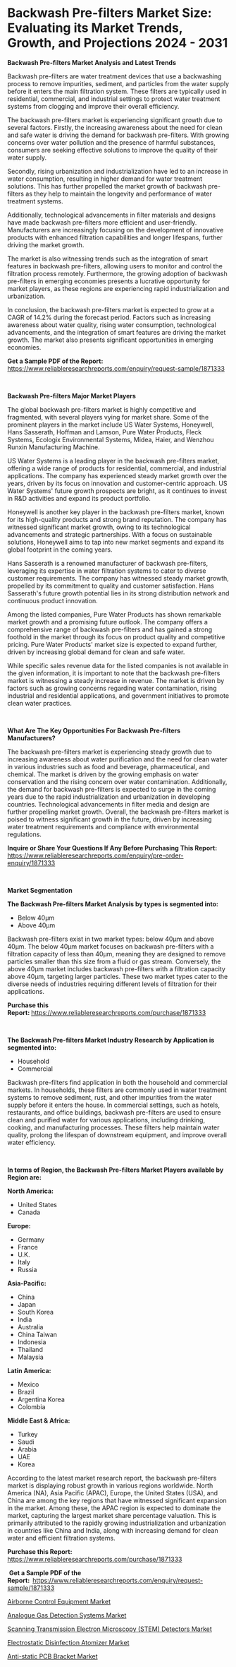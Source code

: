 <p><h1>Backwash Pre-filters Market Size: Evaluating its Market Trends, Growth, and Projections 2024 - 2031</h1></p><p><strong>Backwash Pre-filters Market Analysis and Latest Trends</strong></p>
<p><p>Backwash pre-filters are water treatment devices that use a backwashing process to remove impurities, sediment, and particles from the water supply before it enters the main filtration system. These filters are typically used in residential, commercial, and industrial settings to protect water treatment systems from clogging and improve their overall efficiency.</p><p>The backwash pre-filters market is experiencing significant growth due to several factors. Firstly, the increasing awareness about the need for clean and safe water is driving the demand for backwash pre-filters. With growing concerns over water pollution and the presence of harmful substances, consumers are seeking effective solutions to improve the quality of their water supply.</p><p>Secondly, rising urbanization and industrialization have led to an increase in water consumption, resulting in higher demand for water treatment solutions. This has further propelled the market growth of backwash pre-filters as they help to maintain the longevity and performance of water treatment systems.</p><p>Additionally, technological advancements in filter materials and designs have made backwash pre-filters more efficient and user-friendly. Manufacturers are increasingly focusing on the development of innovative products with enhanced filtration capabilities and longer lifespans, further driving the market growth.</p><p>The market is also witnessing trends such as the integration of smart features in backwash pre-filters, allowing users to monitor and control the filtration process remotely. Furthermore, the growing adoption of backwash pre-filters in emerging economies presents a lucrative opportunity for market players, as these regions are experiencing rapid industrialization and urbanization.</p><p>In conclusion, the backwash pre-filters market is expected to grow at a CAGR of 14.2% during the forecast period. Factors such as increasing awareness about water quality, rising water consumption, technological advancements, and the integration of smart features are driving the market growth. The market also presents significant opportunities in emerging economies.</p></p>
<p><strong>Get a Sample PDF of the Report:&nbsp;</strong> <a href="https://www.reliableresearchreports.com/enquiry/request-sample/1871333">https://www.reliableresearchreports.com/enquiry/request-sample/1871333</a></p>
<p>&nbsp;</p>
<p><strong>Backwash Pre-filters Major Market Players</strong></p>
<p><p>The global backwash pre-filters market is highly competitive and fragmented, with several players vying for market share. Some of the prominent players in the market include US Water Systems, Honeywell, Hans Sasserath, Hoffman and Lamson, Pure Water Products, Fleck Systems, Ecologix Environmental Systems, Midea, Haier, and Wenzhou Runxin Manufacturing Machine.</p><p>US Water Systems is a leading player in the backwash pre-filters market, offering a wide range of products for residential, commercial, and industrial applications. The company has experienced steady market growth over the years, driven by its focus on innovation and customer-centric approach. US Water Systems' future growth prospects are bright, as it continues to invest in R&D activities and expand its product portfolio.</p><p>Honeywell is another key player in the backwash pre-filters market, known for its high-quality products and strong brand reputation. The company has witnessed significant market growth, owing to its technological advancements and strategic partnerships. With a focus on sustainable solutions, Honeywell aims to tap into new market segments and expand its global footprint in the coming years.</p><p>Hans Sasserath is a renowned manufacturer of backwash pre-filters, leveraging its expertise in water filtration systems to cater to diverse customer requirements. The company has witnessed steady market growth, propelled by its commitment to quality and customer satisfaction. Hans Sasserath's future growth potential lies in its strong distribution network and continuous product innovation.</p><p>Among the listed companies, Pure Water Products has shown remarkable market growth and a promising future outlook. The company offers a comprehensive range of backwash pre-filters and has gained a strong foothold in the market through its focus on product quality and competitive pricing. Pure Water Products' market size is expected to expand further, driven by increasing global demand for clean and safe water.</p><p>While specific sales revenue data for the listed companies is not available in the given information, it is important to note that the backwash pre-filters market is witnessing a steady increase in revenue. The market is driven by factors such as growing concerns regarding water contamination, rising industrial and residential applications, and government initiatives to promote clean water practices.</p></p>
<p>&nbsp;</p>
<p><strong>What Are The Key Opportunities For Backwash Pre-filters Manufacturers?</strong></p>
<p><p>The backwash pre-filters market is experiencing steady growth due to increasing awareness about water purification and the need for clean water in various industries such as food and beverage, pharmaceutical, and chemical. The market is driven by the growing emphasis on water conservation and the rising concern over water contamination. Additionally, the demand for backwash pre-filters is expected to surge in the coming years due to the rapid industrialization and urbanization in developing countries. Technological advancements in filter media and design are further propelling market growth. Overall, the backwash pre-filters market is poised to witness significant growth in the future, driven by increasing water treatment requirements and compliance with environmental regulations.</p></p>
<p><strong>Inquire or Share Your Questions If Any Before Purchasing This Report:</strong> <a href="https://www.reliableresearchreports.com/enquiry/pre-order-enquiry/1871333">https://www.reliableresearchreports.com/enquiry/pre-order-enquiry/1871333</a></p>
<p>&nbsp;</p>
<p><strong>Market Segmentation</strong></p>
<p><strong>The Backwash Pre-filters Market Analysis by types is segmented into:</strong></p>
<p><ul><li>Below 40μm</li><li>Above 40μm</li></ul></p>
<p><p>Backwash pre-filters exist in two market types: below 40μm and above 40μm. The below 40μm market focuses on backwash pre-filters with a filtration capacity of less than 40μm, meaning they are designed to remove particles smaller than this size from a fluid or gas stream. Conversely, the above 40μm market includes backwash pre-filters with a filtration capacity above 40μm, targeting larger particles. These two market types cater to the diverse needs of industries requiring different levels of filtration for their applications.</p></p>
<p><strong>Purchase this Report:&nbsp;</strong><a href="https://www.reliableresearchreports.com/purchase/1871333">https://www.reliableresearchreports.com/purchase/1871333</a></p>
<p>&nbsp;</p>
<p><strong>The Backwash Pre-filters Market Industry Research by Application is segmented into:</strong></p>
<p><ul><li>Household</li><li>Commercial</li></ul></p>
<p><p>Backwash pre-filters find application in both the household and commercial markets. In households, these filters are commonly used in water treatment systems to remove sediment, rust, and other impurities from the water supply before it enters the house. In commercial settings, such as hotels, restaurants, and office buildings, backwash pre-filters are used to ensure clean and purified water for various applications, including drinking, cooking, and manufacturing processes. These filters help maintain water quality, prolong the lifespan of downstream equipment, and improve overall water efficiency.</p></p>
<p>&nbsp;</p>
<p><strong>In terms of Region, the Backwash Pre-filters Market Players available by Region are:</strong></p>
<p>
    <p> <strong> North America: </strong>
        <ul>
            <li>United States</li>
            <li>Canada</li>
        </ul>
        </p> 
    <p> <strong> Europe: </strong>
        <ul>
            <li>Germany</li>
            <li>France</li>
            <li>U.K.</li>
            <li>Italy</li>
            <li>Russia</li>
        </ul>
        </p> 
    <p> <strong> Asia-Pacific: </strong>
        <ul>
            <li>China</li>
            <li>Japan</li>
            <li>South Korea</li>
            <li>India</li>
            <li>Australia</li>
            <li>China Taiwan</li>
            <li>Indonesia</li>
            <li>Thailand</li>
            <li>Malaysia</li>
        </ul>
        </p> 
    <p> <strong> Latin America: </strong>
        <ul>
            <li>Mexico</li>
            <li>Brazil</li>
            <li>Argentina Korea</li>
            <li>Colombia</li>
        </ul>
        </p> 
    <p> <strong> Middle East & Africa: </strong>
        <ul>
            <li>Turkey</li>
            <li>Saudi</li>
            <li>Arabia</li>
            <li>UAE</li>
            <li>Korea</li>
        </ul>
    </p>
    </p>
<p><p>According to the latest market research report, the backwash pre-filters market is displaying robust growth in various regions worldwide. North America (NA), Asia Pacific (APAC), Europe, the United States (USA), and China are among the key regions that have witnessed significant expansion in the market. Among these, the APAC region is expected to dominate the market, capturing the largest market share percentage valuation. This is primarily attributed to the rapidly growing industrialization and urbanization in countries like China and India, along with increasing demand for clean water and efficient filtration systems.</p></p>
<p><strong>Purchase this Report: </strong><a href="https://www.reliableresearchreports.com/purchase/1871333">https://www.reliableresearchreports.com/purchase/1871333</a></p>
<p>&nbsp;<strong>Get a Sample PDF of the Report:&nbsp;&nbsp;</strong><a href="https://www.reliableresearchreports.com/enquiry/request-sample/1871333">https://www.reliableresearchreports.com/enquiry/request-sample/1871333</a></p>
<p><strong></strong></p>
<p><p><a href="https://github.com/arionmp/Market-Research-Report-List-1/blob/main/airborne-control-equipment-market.md">Airborne Control Equipment Market</a></p><p><a href="https://github.com/kosella/Market-Research-Report-List-1/blob/main/analogue-gas-detection-systems-market.md">Analogue Gas Detection Systems Market</a></p><p><a href="https://github.com/zeberleansnyderallisonwjfli/Market-Research-Report-List-1/blob/main/scanning-transmission-electron-microscopy-stem-detectors-market.md">Scanning Transmission Electron Microscopy (STEM) Detectors Market</a></p><p><a href="https://github.com/wwwkeltoum/Market-Research-Report-List-1/blob/main/electrostatic-disinfection-atomizer-market.md">Electrostatic Disinfection Atomizer Market</a></p><p><a href="https://github.com/nicoletavirag/Market-Research-Report-List-1/blob/main/anti-static-pcb-bracket-market.md">Anti-static PCB Bracket Market</a></p></p>